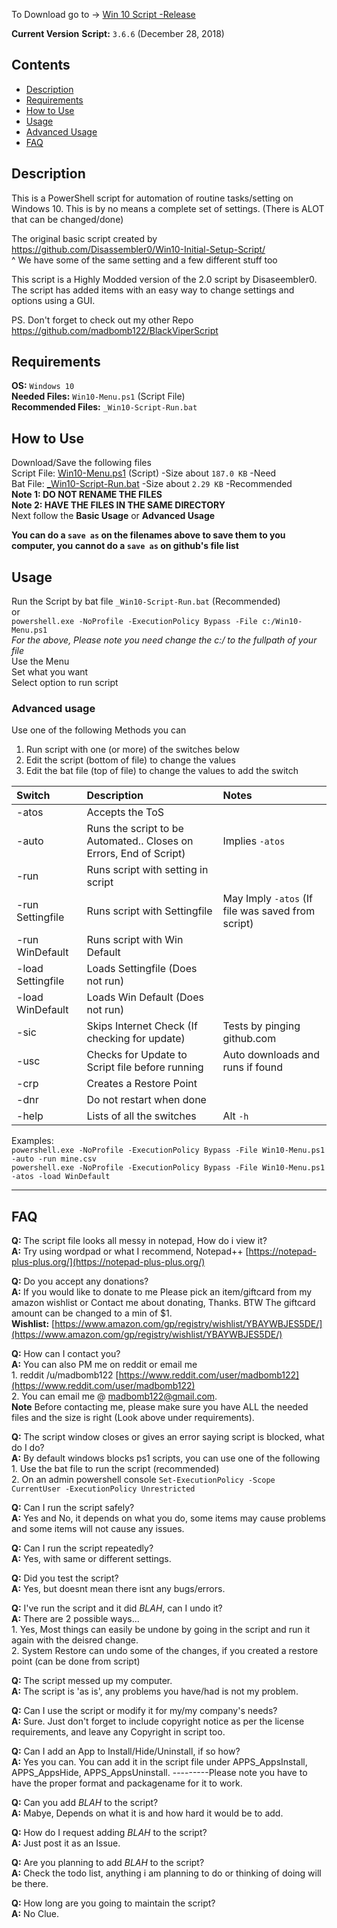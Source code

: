 To Download go to -> [Win 10 Script -Release](https://github.com/madbomb122/Win10Script/releases)

**Current Version**
**Script:** `3.6.6` (December 28, 2018)


## Contents
 - [Description](#description)
 - [Requirements](#requirements)
 - [How to Use](#how-to-use)
 - [Usage](#usage)
 - [Advanced Usage](#advanced-usage)
 - [FAQ](#faq)


## Description
This is a PowerShell script for automation of routine tasks/setting on Windows 10. 
This is by no means a complete set of settings. (There is ALOT that can be changed/done)

The original basic script created by https://github.com/Disassembler0/Win10-Initial-Setup-Script/  
^ We have some of the same setting and a few different stuff too

This script is a Highly Modded version of the 2.0 script by Disaseembler0.
The script has added items with an easy way to change settings and options using a GUI.

PS. Don't forget to check out my other Repo https://github.com/madbomb122/BlackViperScript 


## Requirements
**OS:** `Windows 10`  
**Needed Files:** `Win10-Menu.ps1` (Script File)  
**Recommended Files:** `_Win10-Script-Run.bat` 


## How to Use
Download/Save the following files  
Script File: [Win10-Menu.ps1](https://github.com/madbomb122/Win10Script/raw/master/Win10-Menu.ps1) (Script) -Size about `187.0 KB` -Need  
Bat File: [_Win10-Script-Run.bat](https://github.com/madbomb122/Win10Script/raw/master/_Win10-Script-Run.bat) -Size about `2.29 KB` -Recommended  
  **Note 1: DO NOT RENAME THE FILES**  
  **Note 2: HAVE THE FILES IN THE SAME DIRECTORY**  
Next follow the **Basic Usage** or **Advanced Usage**  

**You can do a `save as` on the filenames above to save them to you computer, you cannot do a `save as` on github's file list**  


## Usage
Run the Script by bat file `_Win10-Script-Run.bat` (Recommended)  
or  
`powershell.exe -NoProfile -ExecutionPolicy Bypass -File c:/Win10-Menu.ps1`   
*For the above, Please note you need change the c:/ to the fullpath of your file*  
Use the Menu  
Set what you want  
Select option to run script  


### Advanced usage
Use one of the following Methods you can 
1. Run script with one (or more) of the switches below
2. Edit the script (bottom of file) to change the values
3. Edit the bat file (top of file) to change the values to add the switch

|   Switch  | Description                                                         | Notes                            |
| :-------- | :-------------------------------------------------------------------| :------------------------------- |
| -atos     | Accepts the ToS                                                     |                                  |
| -auto     | Runs the script to be Automated.. Closes on Errors, End of Script)  | Implies `-atos`                  |
| -run      | Runs script with setting in script                                  |                                  |
| -run Settingfile    | Runs script with Settingfile                              | May Imply `-atos` (If file was saved from script) |
| -run WinDefault     | Runs script with Win Default                              |                                  |
| -load Settingfile   | Loads Settingfile (Does not run)                          |                                  |
| -load WinDefault    | Loads Win Default (Does not run)                          |                                  |
| -sic      | Skips Internet Check (If checking for update)                       | Tests by pinging github.com      |
| -usc      | Checks for Update to Script file before running                     | Auto downloads and runs if found |
| -crp      | Creates a Restore Point                                             |                                  |
| -dnr      | Do not restart when done                                            |                                  |
| -help     | Lists of all the switches                                           | Alt `-h`                         |

Examples:  
`powershell.exe -NoProfile -ExecutionPolicy Bypass -File Win10-Menu.ps1 -auto -run mine.csv`  
`powershell.exe -NoProfile -ExecutionPolicy Bypass -File Win10-Menu.ps1 -atos -load WinDefault`

******
## FAQ
**Q:** The script file looks all messy in notepad, How do i view it?  
**A:** Try using wordpad or what I recommend, Notepad++ [https://notepad-plus-plus.org/](https://notepad-plus-plus.org/) 

**Q:** Do you accept any donations?  
**A:** If you would like to donate to me Please pick an item/giftcard from my amazon wishlist or Contact me about donating, Thanks. BTW The giftcard amount can be changed to a min of $1.  
**Wishlist:** [https://www.amazon.com/gp/registry/wishlist/YBAYWBJES5DE/](https://www.amazon.com/gp/registry/wishlist/YBAYWBJES5DE/)

**Q:** How can I contact you?  
**A:** You can also PM me on reddit or email me  
         1. reddit /u/madbomb122 [https://www.reddit.com/user/madbomb122](https://www.reddit.com/user/madbomb122)  
         2. You can email me @ madbomb122@gmail.com.  
**Note** Before contacting me, please make sure you have ALL the needed files and the size is right (Look above under requirements). 

**Q:** The script window closes or gives an error saying script is blocked, what do I do?  
**A:** By default windows blocks ps1 scripts, you can use one of the following  
         1. Use the bat file to run the script (recommended)  
         2. On an admin powershell console `Set-ExecutionPolicy -Scope CurrentUser -ExecutionPolicy Unrestricted`

**Q:** Can I run the script safely?  
**A:** Yes and No, it depends on what you do, some items may cause problems and some items will not cause any issues.

**Q:** Can I run the script repeatedly?  
**A:** Yes, with same or different settings.

**Q:** Did you test the script?  
**A:** Yes, but doesnt mean there isnt any bugs/errors.

**Q:** I've run the script and it did *BLAH*, can I undo it?  
**A:** There are 2 possible ways...  
         1. Yes, Most things can easily be undone by going in the script and run it again with the deisred change.  
         2. System Restore can undo some of the changes, if you created a restore point (can be done from script)

**Q:** The script messed up my computer.  
**A:** The script is 'as is', any problems you have/had is not my problem.

**Q:** Can I use the script or modify it for my/my company's needs?  
**A:** Sure. Just don't forget to include copyright notice as per the license requirements, and leave any Copyright in script too.

**Q:** Can I add an App to Install/Hide/Uninstall, if so how?  
**A:** Yes you can. You can add it in the script file under APPS_AppsInstall, APPS_AppsHide, APPS_AppsUninstall.
---------Please note you have to have the proper format and packagename for it to work.

**Q:** Can you add *BLAH* to the script?  
**A:** Mabye, Depends on what it is and how hard it would be to add. 

**Q:** How do I request adding *BLAH* to the script?  
**A:** Just post it as an Issue.

**Q:** Are you planning to add *BLAH* to the script?  
**A:** Check the todo list, anything i am planning to do or thinking of doing will be there.

**Q:** How long are you going to maintain the script?  
**A:** No Clue.
